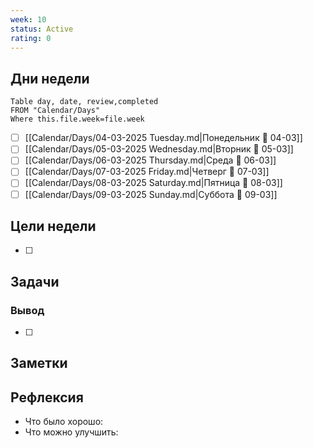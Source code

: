 ```yaml
---
week: 10
status: Active
rating: 0
---
```

## Дни недели
```dataview
Table day, date, review,completed
FROM "Calendar/Days"
Where this.file.week=file.week
```





- [ ] [[Calendar/Days/04-03-2025 Tuesday.md|Понедельник 📅 04-03]]
- [ ] [[Calendar/Days/05-03-2025 Wednesday.md|Вторник 📅 05-03]]
- [ ] [[Calendar/Days/06-03-2025 Thursday.md|Среда 📅 06-03]]
- [ ] [[Calendar/Days/07-03-2025 Friday.md|Четверг 📅 07-03]]
- [ ] [[Calendar/Days/08-03-2025 Saturday.md|Пятница 📅 08-03]]
- [ ] [[Calendar/Days/09-03-2025 Sunday.md|Суббота 📅 09-03]]

## Цели недели

- [ ]

## Задачи

### Вывод

- [ ]

## Заметки

## Рефлексия

- Что было хорошо:
- Что можно улучшить: